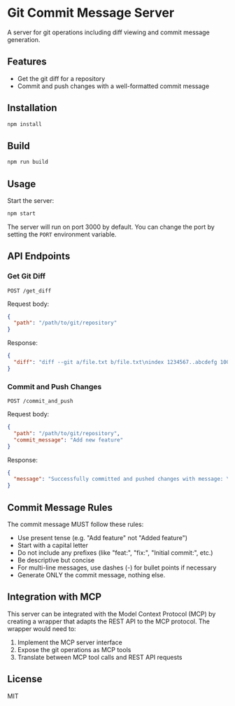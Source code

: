 # Git Commit Message Server

A server for git operations including diff viewing and commit message generation.

## Features

- Get the git diff for a repository
- Commit and push changes with a well-formatted commit message

## Installation

```bash
npm install
```

## Build

```bash
npm run build
```

## Usage

Start the server:

```bash
npm start
```

The server will run on port 3000 by default. You can change the port by setting the `PORT` environment variable.

## API Endpoints

### Get Git Diff

```
POST /get_diff
```

Request body:

```json
{
  "path": "/path/to/git/repository"
}
```

Response:

```json
{
  "diff": "diff --git a/file.txt b/file.txt\nindex 1234567..abcdefg 100644\n--- a/file.txt\n+++ b/file.txt\n@@ -1,3 +1,4 @@\n Line 1\n Line 2\n+New line\n Line 3"
}
```

### Commit and Push Changes

```
POST /commit_and_push
```

Request body:

```json
{
  "path": "/path/to/git/repository",
  "commit_message": "Add new feature"
}
```

Response:

```json
{
  "message": "Successfully committed and pushed changes with message: \"Add new feature\""
}
```

## Commit Message Rules

The commit message MUST follow these rules:

- Use present tense (e.g. "Add feature" not "Added feature")
- Start with a capital letter
- Do not include any prefixes (like "feat:", "fix:", "Initial commit:", etc.)
- Be descriptive but concise
- For multi-line messages, use dashes (-) for bullet points if necessary
- Generate ONLY the commit message, nothing else.

## Integration with MCP

This server can be integrated with the Model Context Protocol (MCP) by creating a wrapper that adapts the REST API to the MCP protocol. The wrapper would need to:

1. Implement the MCP server interface
2. Expose the git operations as MCP tools
3. Translate between MCP tool calls and REST API requests

## License

MIT